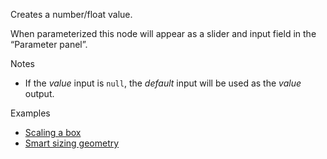 Creates a number/float value.

When parameterized this node will appear as a slider and input field in the “Parameter panel”.

Notes



* If the _value_ input is `null`, the _default_ input will be used as the _value_ output.

Examples



* [Scaling a box](https://creator.trimble.com/graph?assetURI=whp:2b2bfb2f-ffeb-4cd3-ae15-fe1f0b59cf33&version=latest)
* [Smart sizing geometry](https://creator.trimble.com/graph?assetURI=whp:b783bdc2-5bea-49b6-b68e-a7eabee7993c&version=latest)